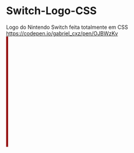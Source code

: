 # Switch-Logo-CSS

Logo do Nintendo Switch feita totalmente em CSS <br />
https://codepen.io/gabriel_cxz/pen/OJBWzKv <br />
<img width="5
300" height="300" src="logo.gif">

